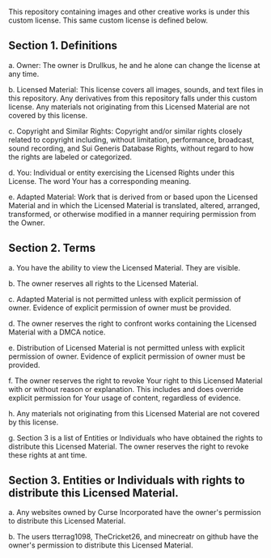 This repository containing images and other creative works is under this custom license. This same custom license is defined below.

## Section 1. Definitions
a. Owner: The owner is Drullkus, he and he alone can change the license at any time. 

b. Licensed Material: This license covers all images, sounds, and text files in this repository. Any derivatives from this repository falls under this custom license. Any materials not originating from this Licensed Material are not covered by this license.

c. Copyright and Similar Rights: Copyright and/or similar rights closely related to copyright including, without limitation, performance, broadcast, sound recording, and Sui Generis Database Rights, without regard to how the rights are labeled or categorized.

d. You: Individual or entity exercising the Licensed Rights under this License. The word Your has a corresponding meaning.

e. Adapted Material: Work that is derived from or based upon the Licensed Material and in which the Licensed Material is translated, altered, arranged, transformed, or otherwise modified in a manner requiring permission from the Owner.

## Section 2. Terms
a. You have the ability to view the Licensed Material. They are visible.

b. The owner reserves all rights to the Licensed Material.

c. Adapted Material is not permitted unless with explicit permission of owner. Evidence of explicit permission of owner must be provided.

d. The owner reserves the right to confront works containing the Licensed Material with a DMCA notice.

e. Distribution of Licensed Material is not permitted unless with explicit permission of owner. Evidence of explicit permission of owner must be provided.

f. The owner reserves the right to revoke Your right to this Licensed Material with or without reason or explanation. This includes and does override explicit permission for Your usage of content, regardless of evidence.

h. Any materials not originating from this Licensed Material are not covered by this license.

g. Section 3 is a list of Entities or Individuals who have obtained the rights to distribute this Licensed Material. The owner reserves the right to revoke these rights at ant time.
 
## Section 3. Entities or Individuals with rights to distribute this Licensed Material.
a. Any websites owned by Curse Incorporated have the owner's permission to distribute this Licensed Material.

b. The users tterrag1098, TheCricket26, and minecreatr on github have the owner's permission to distribute this Licensed Material.
